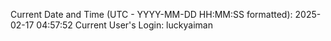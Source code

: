 Current Date and Time (UTC - YYYY-MM-DD HH:MM:SS formatted): 2025-02-17 04:57:52
Current User's Login: luckyaiman
